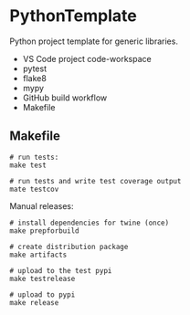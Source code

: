 # PythonTemplate
Python project template for generic libraries.

* VS Code project code-workspace
* pytest
* flake8
* mypy
* GitHub build workflow
* Makefile

## Makefile

```
# run tests:
make test

# run tests and write test coverage output
mate testcov
```

Manual releases:

```
# install dependencies for twine (once)
make prepforbuild

# create distribution package
make artifacts

# upload to the test pypi
make testrelease

# upload to pypi
make release
```
